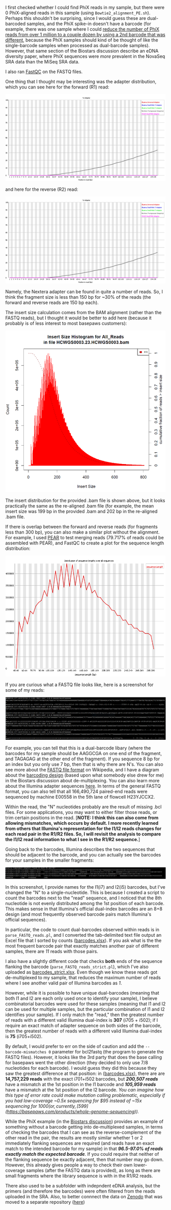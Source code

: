 I first checked whether I could find PhiX reads in my sample, but there were 0 PhiX-aligned reads in this sample (using `Bowtie2_alignment_PE.sh`).  Perhaps this shouldn't be surprising, since I would guess these are dual-barcoded samples, and the PhiX spike-in doesn't have a barcode (for example, there was one sample where I could [reduce the number of PhiX reads from over 1 million to a couple dozen by using a 2nd barcode that was different](https://www.biostars.org/p/376585/#380738), because the PhiX samples should kind of be thought of like the single-barcode samples when processed as dual-barcode samples).  However, that same section of the Biostars discussion describe an eDNA diversity paper, where PhiX sequences were *more* prevalent in the NovaSeq SRA data than the MiSeq SRA data.

I also ran [FastQC](https://www.bioinformatics.babraham.ac.uk/projects/fastqc/) on the FASTQ files.

One thing that I thought may be interesting was the adapter distribution, which you can see here for the forward (R1) read:

![R1 adapter content](FastQC_adapter_content_R1.png "R1 adapter content")

and here for the reverse (R2) read:

![R2 adapter content](FastQC_adapter_content_R1.png "R2 adapter content")

Namely, the Nextera adapter can be found in quite a number of reads.  So, I think the fragment size is less than 150 bp for ~30% of the reads (the forward and reverse reads are 150 bp each).

The insert size calculation comes from the BAM alignment (rather than the FASTQ reads), but I thought it would be better to add here (because it probably is of less interest to most basepaws customers):

![Insert Size Distribution](Provided_BAM_Insert_Size.PNG "Insert Size Distribution")

The insert distribution for the provided .bam file is shown above, but it looks practically the same as the re-aligned .bam file (for example, the mean insert size was 199 bp in the provided .bam and 202 bp in the re-aligned .bam file.

If there is overlap between the forward and reverse reads (for fragments less than 300 bp), you can also make a similar plot without the alignment.  For example, I used [PEAR](https://www.h-its.org/downloads/pear-academic/) to test merging reads (79.717% of reads could be assembled with PEAR), and FastQC to create a plot for the sequence length distribution:

![PEAR Merged Read Length Distribution](PEAR_sequence_length_distribution.png "PEAR Merged Read Length Distribution")

If you are curious what a FASTQ file looks like, here is a screenshot for some of my reads:

![FASTQ example](FASTQ_R1_screenshot.PNG "FASTQ example")

For example, you can tell that this is a dual-barcode libary (where the barcodes for my sample should be AAGGCGA on one end of the fragment, and TAGAGAG at the other end of the fragment).  If you sequence 8 bp for an index but you only use 7 bp, then that is why there are N's.  You can also see more about the [FASTQ file format](https://en.wikipedia.org/wiki/FASTQ_format) on Wikipedia, and I have a diagram about the [barcoding design](https://www.biostars.org/p/376585/#376623) (based upon what somebody else drew for me) in the Biostars discussion about de-multiplexing.  You can also learn more about the Illumina adapter sequences [here](https://support.illumina.com/content/dam/illumina-support/documents/documentation/chemistry_documentation/experiment-design/illumina-adapter-sequences-1000000002694-09.pdf).  In terms of the general FASTQ format, you can also tell that all 166,490,724 paired-end reads were sequenced by machine E00558 in the 5th lane of flowcell H23YJCCX2.

Within the read, the "N" nucleotides probably are the result of missing .bcl files.  For some applications, you may want to either filter those reads, or trim certain positions in the read.  [**NOTE: I think this can also come from allowing mismatches, which occurs by default.  I more recently learned from others that Illumina's representation for the I1/I2 reads changes for each read pair in the R1/R2 files.  So, I will revisit the analysis to compare the I1/I2 read information to what I see in the R1/R2 sequence.**]

Going back to the barcodes, Illumina describes the two sequences that should be adjacent to the barcode, and you can actually see the barcodes for your samples in the smaller fragments:

![Barcode Check](revcom_adapter_with_barcode.PNG "Barcode Check")

In this screenshot, I provide names for the I1(i7) and I2(i5) barcodes, but I've changed the "N" to a single-nucleotide.  This is because I created a script to count the barcodes next to the "read" sequence, and I noticed that the 8th nucleotide is not evenly distributed among the 1st position of each barcode.  This makes sense in that Illumina's official dual-index barcodes are an 8+8 design (and most frequently observed barcode pairs match Illumina's official sequences).

In particular, the code to count dual-barcodes observed within reads is in `parse_FASTQ_reads.pl`, and I converted the tab-delimited text file output an Excel file that I sorted by counts ([barcodes.xlsx](https://github.com/cwarden45/Bastu_Cat_Genome/blob/master/Basepaws_Notes/Read_QC/barcodes.xlsx)). If you ask what is the the most frequent barcode pair that exactly matches another pair of different samples, there are *11* reads with those pairs.

I also have a slightly different code that checks **both** ends of the sequence flanking the barcode (`parse_FASTQ_reads_strict.pl`), which I've also uploaded as [barcodes_strict.xlsx](https://github.com/cwarden45/Bastu_Cat_Genome/blob/master/Basepaws_Notes/Read_QC/barcodes_strict.xlsx).  Even though we know these reads got de-multiplexed to my sample, that reduces the maximum number of reads where I see another valid pair of Illumina barcodes as *1*.

However, while it is possible to have unique dual-barcodes (meaning that both I1 and I2 are each only used once to identify your sample), I believe combinatorial barcodes were used for these samples (meaning that I1 and I2 can be used for multiple samples, but the particular combination of I1 and I2 identifies your sample).  If I only match the "read," then the greatest number of reads with a different valid Illumina dual-index is **307** (i705 + i502); if I require an exact match of adapter sequence on both sides of the barcode, then the greatest number of reads with a different valid Illumina dual-index is **75** (i705+i502).

By default, I would prefer to err on the side of caution and add the `--barcode-mismatches 0` parameter for bcl2fastq (the program to generate the FASTQ files).  However, it looks like the 3rd party that does the base calling for basepaws went the other direction (they decided to only use 7/8 nucleotides for each barcode).  I would guess they did this because  they saw the greatest difference at that position: in ([barcodes.xlsx](https://github.com/cwarden45/Bastu_Cat_Genome/blob/master/Basepaws_Notes/Read_QC/barcodes.xlsx)), there are are **14,757,229 reads** with the exact i701+i502 barcodes, but ***200,507 reads*** have a mismatch at the 1st position in the I1 barcode and ***105,959 reads*** have a mismatch at the 1st position of the I2 barcode.  *You can imagine how this type of error rate could make mutation calling problematic, especially if you had low-coverage ~0.5x sequencing for $95 instead of ~15x sequencing for $1000 (or, currently, [$599](https://basepaws.com/products/whole-genome-sequencing)).*

While the PhiX example (in the [Biostars discussion](https://www.biostars.org/p/376585/#378708)) provides an example of something without a barcode getting into de-multiplexed samples, in terms of checking the barcodes that I can see as the reverse-complement of the other read in the pair, the results are mostly similar whether 1 or 2 immediately flanking sequences are required (and reads have an exact match to the intended barcode for my sample) in that ***96.5-97.0% of reads exactly match the expected barcode***.  If you could require that neither of the flanking sequence be exactly adjacent, then that number may go down.  However, this already gives people a way to check their own lower-coverage samples (after the FASTQ data is provided), as long as there are small fragments where the library sequence is with in the R1/R2 reads.

There also used to be a subfolder with indepndent eDNA analysis, but the primers (and therefore the barcodes) were often filtered from the reads uploaded in the SRA.  Also, to better connnect the data on [Zenodo](https://zenodo.org/record/4546559) that was moved to a separate repository ([here](https://github.com/cwarden45/PRJNA513845-eDNA_reanalysis))
